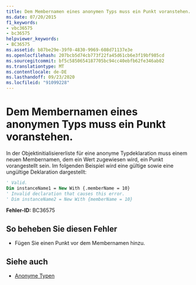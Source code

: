 ```yaml
---
title: Dem Membernamen eines anonymen Typs muss ein Punkt voranstehen.
ms.date: 07/20/2015
f1_keywords:
- vbc36575
- bc36575
helpviewer_keywords:
- BC36575
ms.assetid: b87be29e-39f0-4830-9969-608d71137e3e
ms.openlocfilehash: 207bcb5d74cb773f22fa45d61cb6e3f19bf985cd
ms.sourcegitcommit: bf5c5850654187705bc94cc40ebfb62fe346ab02
ms.translationtype: MT
ms.contentlocale: de-DE
ms.lasthandoff: 09/23/2020
ms.locfileid: "91099228"
---
```

# <a name="anonymous-type-member-name-must-be-preceded-by-a-period"></a>Dem Membernamen eines anonymen Typs muss ein Punkt voranstehen.

In der Objektinitialisiererliste für eine anonyme Typdeklaration muss einem neuen Membernamen, dem ein Wert zugewiesen wird, ein Punkt vorangestellt sein. Im folgenden Beispiel wird eine gültige sowie eine ungültige Deklaration dargestellt:  
  
```vb  
' Valid.  
Dim instanceName1 = New With {.memberName = 10}  
' Invalid declaration that causes this error.  
' Dim instanceName2 = New With {memberName = 10}  
```  
  
 **Fehler-ID:** BC36575  
  
## <a name="to-correct-this-error"></a>So beheben Sie diesen Fehler  
  
- Fügen Sie einen Punkt vor dem Membernamen hinzu.  
  
## <a name="see-also"></a>Siehe auch

- [Anonyme Typen](../programming-guide/language-features/objects-and-classes/anonymous-types.md)

